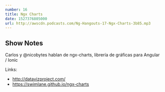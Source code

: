 ```yaml
---
number: 16
title: Ngx Charts
date: 1527376805000
url: http://awscdn.podcasts.com/Ng-Hangouts-17-Ngx-Charts-3b85.mp3
---
```


## Show Notes

Carlos y @nicobytes hablan de ngx-charts, librería de gráficas para Angular / Ionic

Links:
- http://datavizproject.com/
- https://swimlane.github.io/ngx-charts